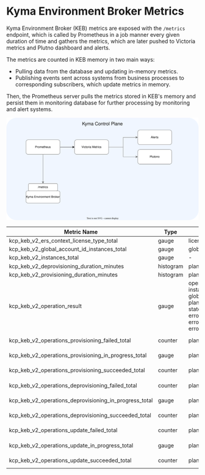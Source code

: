 # Kyma Environment Broker Metrics

Kyma Environment Broker (KEB) metrics are exposed with the `/metrics` endpoint, which is called by Prometheus in a job manner every given duration of
time and gathers the metrics, which are later pushed to Victoria metrics and Plutno dashboard and alerts.

The metrics are counted in KEB memory in two main ways:
- Pulling data from the database and updating in-memory metrics.
- Publishing events sent across systems from business processes to corresponding subscribers, which update metrics in memory.

Then, the Prometheus server pulls the metrics stored in KEB's memory and persist them in monitoring database for further processing by monitoring and alert systems.

![KEB metrics](../assets/metrics.svg)

| Metric Name                                            | Type      | Labels                                                                                                  | Source            |
|--------------------------------------------------------|-----------|---------------------------------------------------------------------------------------------------------|-------------------|
| kcp_keb_v2_ers_context_license_type_total              | gauge     | license_type                                                                                            | database          |
| kcp_keb_v2_global_account_id_instances_total           | gauge     | global_account_id                                                                                       | database          |
| kcp_keb_v2_instances_total                             | gauge     | -                                                                                                       | database          |
| kcp_keb_v2_deprovisioning_duration_minutes             | histogram | plan_id                                                                                                 | event             |
| kcp_keb_v2_provisioning_duration_minutes               | histogram | plan_id                                                                                                 | event             |
| kcp_keb_v2_operation_result                            | gauge     | operation_id, instance_id, global_account_id, plan_id, type, state, error_category, error_reason, error | event             |
| kcp_keb_v2_operations_provisioning_failed_total        | counter   | plan_id                                                                                                 | event + database  |
| kcp_keb_v2_operations_provisioning_in_progress_total   | gauge     | plan_id                                                                                                 | event + database  |
| kcp_keb_v2_operations_provisioning_succeeded_total     | counter   | plan_id                                                                                                 | event + database  |
| kcp_keb_v2_operations_deprovisioning_failed_total      | counter   | plan_id                                                                                                 | event + database  |
| kcp_keb_v2_operations_deprovisioning_in_progress_total | gauge     | plan_id                                                                                                 | event + database  |
| kcp_keb_v2_operations_deprovisioning_succeeded_total   | counter   | plan_id                                                                                                 | event + database  |
| kcp_keb_v2_operations_update_failed_total              | counter   | plan_id                                                                                                 | event + database  |
| kcp_keb_v2_operations_update_in_progress_total         | gauge     | plan_id                                                                                                 | event + database  |
| kcp_keb_v2_operations_update_succeeded_total           | counter   | plan_id                                                                                                 | event + database  |